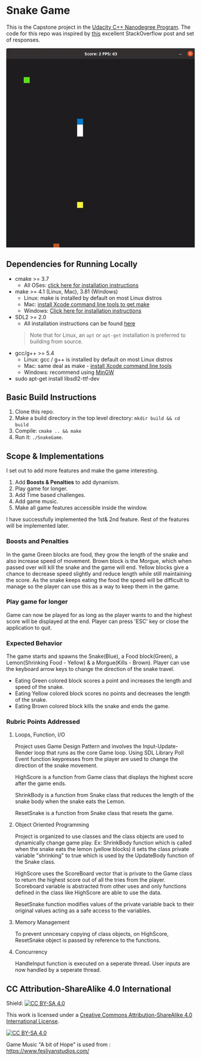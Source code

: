 # Snake Game

This is the Capstone project in the [Udacity C++ Nanodegree Program](https://www.udacity.com/course/c-plus-plus-nanodegree--nd213). The code for this repo was inspired by [this](https://codereview.stackexchange.com/questions/212296/snake-game-in-c-with-sdl) excellent StackOverflow post and set of responses.

<img src="snake_game.gif"/>

## Dependencies for Running Locally
* cmake >= 3.7
  * All OSes: [click here for installation instructions](https://cmake.org/install/)
* make >= 4.1 (Linux, Mac), 3.81 (Windows)
  * Linux: make is installed by default on most Linux distros
  * Mac: [install Xcode command line tools to get make](https://developer.apple.com/xcode/features/)
  * Windows: [Click here for installation instructions](http://gnuwin32.sourceforge.net/packages/make.htm)
* SDL2 >= 2.0
  * All installation instructions can be found [here](https://wiki.libsdl.org/Installation)
  >Note that for Linux, an `apt` or `apt-get` installation is preferred to building from source. 
* gcc/g++ >= 5.4
  * Linux: gcc / g++ is installed by default on most Linux distros
  * Mac: same deal as make - [install Xcode command line tools](https://developer.apple.com/xcode/features/)
  * Windows: recommend using [MinGW](http://www.mingw.org/)
* sudo apt-get install libsdl2-ttf-dev

## Basic Build Instructions

1. Clone this repo.
2. Make a build directory in the top level directory: `mkdir build && cd build`
3. Compile: `cmake .. && make`
4. Run it: `./SnakeGame`.


## Scope & Implementations

I set out to add more features and make the game interesting.
1. Add <b>Boosts & Penalties</b> to add dynamism.
2. Play game for longer.
3. Add Time based challenges.
4. Add game music.
5. Make all game features accessible inside the window.

I have successfully implemented the 1st& 2nd feature. Rest of the features will be implemented later.

### Boosts and Penalties
In the game Green blocks are food, they grow the length of the snake and also increase speed of movement. Brown block is the Morgue, which when passed over will kill the snake and the game will end. Yellow blocks give a chance to decrease speed slightly and reduce length while still maintaining the score. As the snake keeps eating the food the speed will be difficult to manage so the player can use this as a way to keep them in the game.

### Play game for longer
Game can now be played for as long as the player wants to and the highest score will be displayed at the end. Player can press 'ESC' key or close the application to quit.


### Expected Behavior
The game starts and spawns the Snake(Blue), a Food block(Green), a Lemon(Shrinking Food - Yellow) & a Morgue(Kills - Brown). Player can use the keyboard arrow keys to change the direction of the snake travel.
* Eating Green colored block scores a point and increases the length and speed of the snake.
* Eating Yellow colored block scores no points and decreases the length of the snake.
* Eating Brown colored block kills the snake and ends the game.

### Rubric Points Addressed

1. Loops, Function, I/O

    Project uses Game Design Pattern and involves the Input-Update-Render loop that runs as the core Game loop. Using SDL Library Poll Event function keypresses from the player are used to change the direction of the snake movement.

    HighScore is a function from Game class that displays the highest score after the game ends.

    ShrinkBody is a function from Snake class that reduces the length of the snake body when the snake eats the Lemon.

    ResetSnake is a function from Snake class that resets the game. 

2. Object Oriented Programming

    Project is organized to use classes and the class objects are used to dynamically change game play. Ex: ShrinkBody function which is called when the snake eats the lemon (yellow blocks) it sets the class private variable "shrinking" to true which is used by the UpdateBody function of the Snake class.

    HighScore uses the ScoreBoard vector that is private to the Game class to return the highest score out of all the tries from the player. Scoreboard variable is abstracted from other uses and only functions defined in the class like HighScore are able to use the data.

    ResetSnake function modifies values of the private variable back to their original values acting as a safe access to the variables. 

3. Memory Management

    To prevent unncesary copying of class objects, on HighScore, ResetSnake object is passed by reference to the functions.

4. Concurrency

    HandleInput function is executed on a seperate thread. User inputs are now handled by a seperate thread.


## CC Attribution-ShareAlike 4.0 International


Shield: [![CC BY-SA 4.0][cc-by-sa-shield]][cc-by-sa]

This work is licensed under a
[Creative Commons Attribution-ShareAlike 4.0 International License][cc-by-sa].

[![CC BY-SA 4.0][cc-by-sa-image]][cc-by-sa]

[cc-by-sa]: http://creativecommons.org/licenses/by-sa/4.0/
[cc-by-sa-image]: https://licensebuttons.net/l/by-sa/4.0/88x31.png
[cc-by-sa-shield]: https://img.shields.io/badge/License-CC%20BY--SA%204.0-lightgrey.svg

Game Music "A bit of Hope" is used from : https://www.fesliyanstudios.com/
